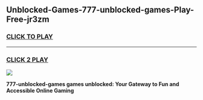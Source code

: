 
## Unblocked-Games-777-unblocked-games-Play-Free-jr3zm
<h3>
<a href="https://premium76.site?title=777-unblocked-games&ref=20A">CLICK TO PLAY</a></h3>
<hr>

<h3>
<a href="https://premium76.site?title=777-unblocked-games&ref=20A">CLICK 2 PLAY</a>
  
</h3>

<a href="https://premium76.site?title=777-unblocked-games&ref=20A"><img src="https://clearcache.store/games.png"></a>


**777-unblocked-games games unblocked: Your Gateway to Fun and Accessible Online Gaming**
